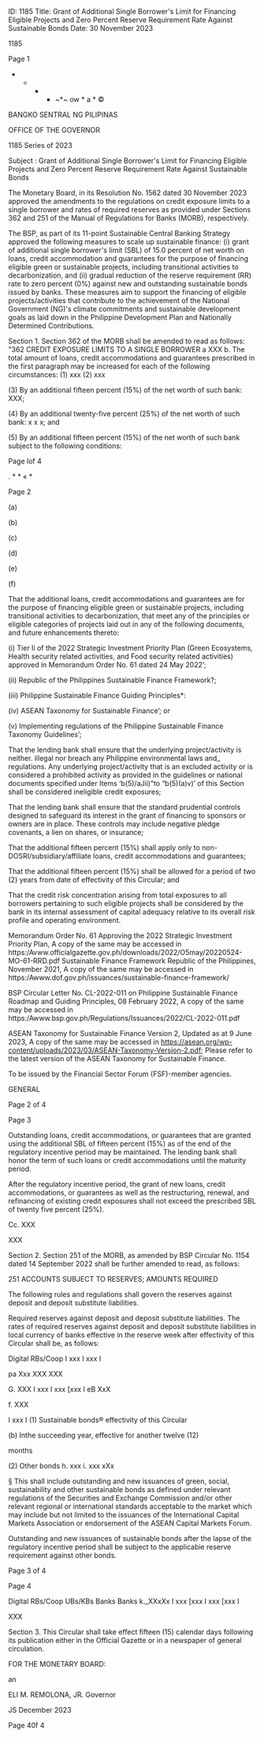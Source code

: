 ID: 1185
Title: Grant of Additional Single Borrower's Limit for Financing Eligible Projects and Zero Percent Reserve Requirement Rate Against Sustainable Bonds
Date: 30 November 2023

1185

Page 1

+ * * * ~*~ ow * a * ©

BANGKO SENTRAL NG PILIPINAS

OFFICE OF THE GOVERNOR

1185 Series of 2023

Subject : Grant of Additional Single Borrower's Limit for Financing Eligible Projects and Zero Percent Reserve Requirement Rate Against Sustainable Bonds

The Monetary Board, in its Resolution No. 1562 dated 30 November 2023 approved the amendments to the regulations on credit exposure limits to a single borrower and rates of required reserves as provided under Sections 362 and 251 of the Manual of Regulations for Banks (MORB), respectively.

The BSP, as part of its 11-point Sustainable Central Banking Strategy approved the following measures to scale up sustainable finance: (i) grant of additional single borrower's limit (SBL) of 15.0 percent of net worth on loans, credit accommodation and guarantees for the purpose of financing eligible green or sustainable projects, including transitional activities to decarbonization, and (ii) gradual reduction of the reserve requirement (RR) rate to zero percent (0%) against new and outstanding sustainable bonds issued by banks. These measures aim to support the financing of eligible projects/activities that contribute to the achievement of the National Government (NG)'s climate commitments and sustainable development goals as laid down in the Philippine Development Plan and Nationally Determined Contributions.

Section 1. Section 362 of the MORB shall be amended to read as follows: "362 CREDIT EXPOSURE LIMITS TO A SINGLE BORROWER a XXX b. The total amount of loans, credit accommodations and guarantees prescribed in the first paragraph may be increased for each of the following circumstances: (1) xxx (2) xxx

(3) By an additional fifteen percent (15%) of the net worth of such bank: XXX;

(4) By an additional twenty-five percent (25%) of the net worth of such bank: x x x; and

(5) By an additional fifteen percent (15%) of the net worth of such bank subject to the following conditions:

Page lof 4

. * * « *

Page 2

(a)

(b)

(c)

(d)

(e)

(f)

That the additional loans, credit accommodations and guarantees are for the purpose of financing eligible green or sustainable projects, including transitional activities to decarbonization, that meet any of the principles or eligible categories of projects laid out in any of the following documents, and future enhancements thereto:

(i) Tier Ii of the 2022 Strategic Investment Priority Plan (Green Ecosystems, Health security related activities, and Food security related activities) approved in Memorandum Order No. 61 dated 24 May 2022’;

(ii) Republic of the Philippines Sustainable Finance Framework?;

(iii) Philippine Sustainable Finance Guiding Principles*:

(iv) ASEAN Taxonomy for Sustainable Finance’; or

(v) Implementing regulations of the Philippine Sustainable Finance Taxonomy Guidelines’;

That the lending bank shall ensure that the underlying project/activity is neither. illegal nor breach any Philippine environmental laws and_ regulations. Any underlying project/activity that is an excluded activity or is considered a prohibited activity as provided in the guidelines or national documents specified under Items ‘b(5)/aJii)"to “b(5)(a)v)’ of this Section shall be considered ineligible credit exposures;

That the lending bank shall ensure that the standard prudential controls designed to safeguard its interest in the grant of financing to sponsors or owners are in place. These controls may include negative pledge covenants, a lien on shares, or insurance;

That the additional fifteen percent (15%) shall apply only to non- DOSRI/subsidiary/affiliate loans, credit accommodations and guarantees;

That the additional fifteen percent (15%) shall be allowed for a period of two (2) years from date of effectivity of this Circular; and

That the credit risk concentration arising from total exposures to all borrowers pertaining to such eligible projects shall be considered by the bank in its internal assessment of capital adequacy relative to its overall risk profile and operating environment.

Memorandum Order No. 61 Approving the 2022 Strategic Investment Priority Plan, A copy of the same may be accessed in https:/Avww.officialgazette.gov.ph/downloads/2022/O5may/20220524-MO-61-RRD.pdf Sustainable Finance Framework Republic of the Philippines, November 2021, A copy of the same may be accessed in https:/Awww.dof.gov.ph/issuances/sustainable-finance-framework/

BSP Circular Letter No. CL-2022-011 on Philippine Sustainable Finance Roadmap and Guiding Principles, 08 February 2022, A copy of the same may be accessed in https:/Awww.bsp.gov.ph/Regulations/Issuances/2022/CL-2022-011.pdf

ASEAN Taxonomy for Sustainable Finance Version 2, Updated as at 9 June 2023, A copy of the same may be accessed in https://asean.org/wp-content/uploads/2023/03/ASEAN-Taxonomy-Version-2.pdf; Please refer to the latest version of the ASEAN Taxonomy for Sustainable Finance.

To be issued by the Financial Sector Forum (FSF)-member agencies.

GENERAL

Page 2 of 4

Page 3

Outstanding loans, credit accommodations, or guarantees that are granted using the additional SBL of fifteen percent (15%) as of the end of the regulatory incentive period may be maintained. The lending bank shall honor the term of such loans or credit accommodations until the maturity period.

After the regulatory incentive period, the grant of new loans, credit accommodations, or guarantees as well as the restructuring, renewal, and refinancing of existing credit exposures shall not exceed the prescribed SBL of twenty five percent (25%).

Cc. XXX

XXX

Section 2. Section 251 of the MORB, as amended by BSP Circular No. 1154 dated 14 September 2022 shall be further amended to read, as follows:

251 ACCOUNTS SUBJECT TO RESERVES; AMOUNTS REQUIRED

The following rules and regulations shall govern the reserves against deposit and deposit substitute liabilities.

Required reserves against deposit and deposit substitute liabilities. The rates of required reserves against deposit and deposit substitute liabilities in local currency of banks effective in the reserve week after effectivity of this Circular shall be, as follows:

Digital RBs/Coop I xxx I xxx I

pa Xxx XXX XXX

G. XXX I xxx I xxx [xxx I eB XxX

f. XXX

I xxx I (1) Sustainable bonds® effectivity of this Circular

(b) Inthe succeeding year, effective for another twelve (12)

months

(2) Other bonds h. xxx i. xxx xXx

§ This shall include outstanding and new issuances of green, social, sustainability and other sustainable bonds as defined under relevant regulations of the Securities and Exchange Commission and/or other relevant regional or international standards acceptable to the market which may include but not limited to the issuances of the International Capital Markets Association or endorsement of the ASEAN Capital Markets Forum.

Outstanding and new issuances of sustainable bonds after the lapse of the regulatory incentive period shall be subject to the applicabie reserve requirement against other bonds.

Page 3 of 4

Page 4

Digital RBs/Coop UBs/KBs Banks Banks k._XXxXx I xxx [xxx I xxx [xxx I

XXX

Section 3. This Circular shall take effect fifteen (15) calendar days following its publication either in the Official Gazette or in a newspaper of general circulation.

FOR THE MONETARY BOARD:

an

ELI M. REMOLONA, JR. Governor

JS December 2023

Page 40f 4